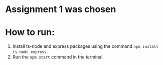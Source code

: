# Assignment 1 was chosen

# How to run:

1. Install ts-node and express packages using the command `npm install ts-node express`.
2. Run the `npm start` command in the terminal.
